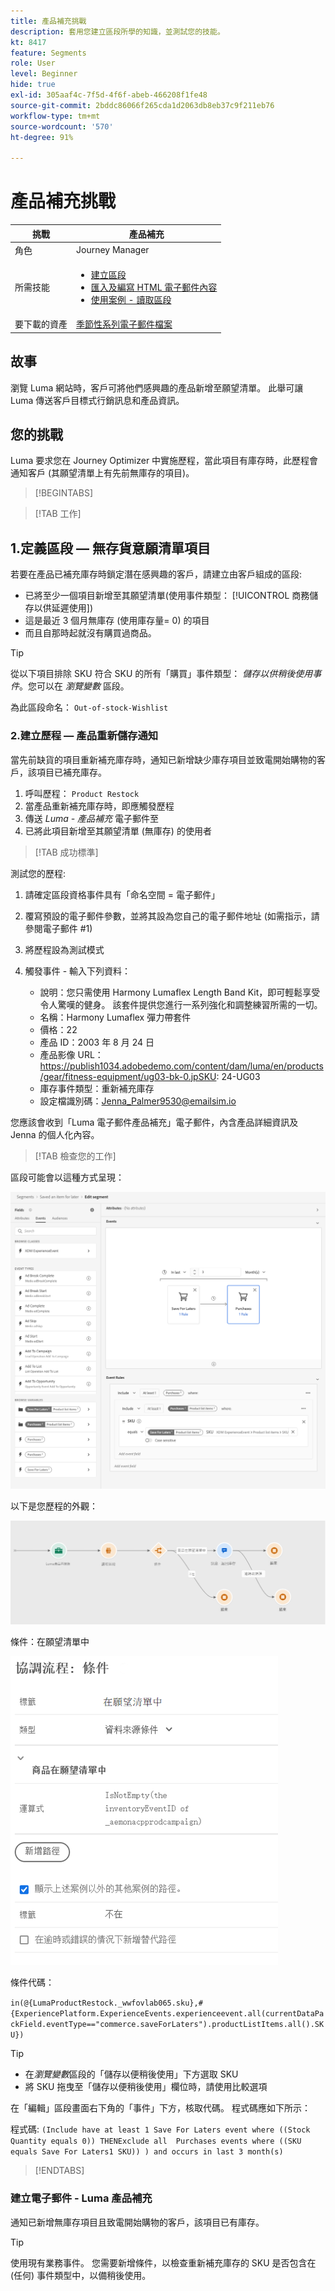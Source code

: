 ```yaml
---
title: 產品補充挑戰
description: 套用您建立區段所學的知識，並測試您的技能。
kt: 8417
feature: Segments
role: User
level: Beginner
hide: true
exl-id: 305aaf4c-7f5d-4f6f-abeb-466208f1fe48
source-git-commit: 2bddc86066f265cda1d2063db8eb37c9f211eb76
workflow-type: tm+mt
source-wordcount: '570'
ht-degree: 91%

---
```


# 產品補充挑戰

| 挑戰 | 產品補充 |
|---|---|
| 角色 | Journey Manager |
| 所需技能 | <ul><li>[建立區段](https://experienceleague.adobe.com/docs/journey-optimizer-learn/tutorials/create-segments.html?lang=zh-Hant)</li><li> [匯入及編寫 HTML 電子郵件內容](https://experienceleague.adobe.com/docs/journey-optimizer-learn/tutorials/create-messages/import-and-author-html-email-content.html?lang=zh-Hant)</li><li>[使用案例 - 讀取區段](https://experienceleague.adobe.com/docs/journey-optimizer-learn/tutorials/create-journeys/use-case-read-segment.html?lang=zh-Hant)</li> |
| 要下載的資產 | [季節性系列電子郵件檔案](/help/challenges/assets/email-assets/emails-seasonal-collection-announcement.zip) |

## 故事

瀏覽 Luma 網站時，客戶可將他們感興趣的產品新增至願望清單。 此舉可讓 Luma 傳送客戶目標式行銷訊息和產品資訊。

## 您的挑戰

Luma 要求您在 Journey Optimizer 中實施歷程，當此項目有庫存時，此歷程會通知客戶 (其願望清單上有先前無庫存的項目)。

>[!BEGINTABS]

>[!TAB 工作]

## 1.定義區段 — 無存貨意願清單項目

若要在產品已補充庫存時鎖定潛在感興趣的客戶，請建立由客戶組成的區段:

* 已將至少一個項目新增至其願望清單(使用事件類型： [!UICONTROL 商務儲存以供延遲使用])
* 這是最近 3 個月無庫存 (使用庫存量= 0) 的項目
* 而且自那時起就沒有購買過商品。

>[!TIP]
>從以下項目排除 SKU 符合 SKU 的所有「購買」事件類型： *儲存以供稍後使用事件*。您可以在 *瀏覽變數* 區段。

為此區段命名： `Out-of-stock-Wishlist`


### 2.建立歷程 — 產品重新儲存通知

當先前缺貨的項目重新補充庫存時，通知已新增缺少庫存項目並致電開始購物的客戶，該項目已補充庫存。

1. 呼叫歷程： `Product Restock`
2. 當產品重新補充庫存時，即應觸發歷程
3. 傳送 *Luma - 產品補充* 電子郵件至
4. 已將此項目新增至其願望清單 (無庫存) 的使用者

>[!TAB 成功標準]

測試您的歷程:

1. 請確定區段資格事件具有「命名空間 = 電子郵件」
1. 覆寫預設的電子郵件參數，並將其設為您自己的電子郵件地址 (如需指示，請參閱電子郵件 #1)
1. 將歷程設為測試模式
1. 觸發事件 - 輸入下列資料：

   * 說明：您只需使用 Harmony Lumaflex Length Band Kit，即可輕鬆享受令人驚嘆的健身。 該套件提供您進行一系列強化和調整練習所需的一切。
   * 名稱：Harmony Lumaflex 彈力帶套件
   * 價格：22
   * 產品 ID：2003 年 8 月 24 日
   * 產品影像 URL：https://publish1034.adobedemo.com/content/dam/luma/en/products/gear/fitness-equipment/ug03-bk-0.jpSKU: 24-UG03
   * 庫存事件類型：重新補充庫存
   * 設定檔識別碼：Jenna_Palmer9530@emailsim.io

您應該會收到「Luma 電子郵件產品補充」電子郵件，內含產品詳細資訊及 Jenna 的個人化內容。

>[!TAB 檢查您的工作]

區段可能會以這種方式呈現：

![區段 - 無庫存願望清單項目](/help/challenges/assets/C1-S2.png)




以下是您歷程的外觀：

![產品補充歷程](/help/challenges/assets/c3-j3-journey.png)

條件：在願望清單中

![條件 - 在願望清單中](/help/challenges/assets/c3-j3-condition.png)

條件代碼：

```in(@{LumaProductRestock._wwfovlab065.sku},#{ExperiencePlatform.ExperienceEvents.experienceevent.all(currentDataPackField.eventType=="commerce.saveForLaters").productListItems.all().SKU})```


>[!TIP]
> * 在&#x200B;*瀏覽變數*&#x200B;區段的「儲存以便稍後使用」下方選取 SKU
> * 將 SKU 拖曳至「儲存以便稍後使用」欄位時，請使用比較選項


在「編輯」區段畫面右下角的「事件」下方，核取代碼。 程式碼應如下所示：

程式碼:
```(Include have at least 1 Save For Laters event where ((Stock Quantity equals 0)) THENExclude all  Purchases events where ((SKU equals Save For Laters1 SKU)) ) and occurs in last 3 month(s)```

>[!ENDTABS]

### 建立電子郵件 - Luma 產品補充

通知已新增無庫存項目且致電開始購物的客戶，該項目已有庫存。



>[!TIP]
>
> 使用現有業務事件。 您需要新增條件，以檢查重新補充庫存的 SKU 是否包含在 (任何) 事件類型中，以備稍後使用。




